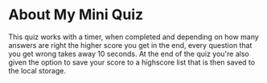 # About My Mini Quiz #

This quiz works with a timer, when completed and depending on how many answers are right the higher score you get in the end, every question that you get wrong takes away 10 seconds. At the end of the quiz you're also given the option to save your score to a highscore list that is then saved to the local storage.